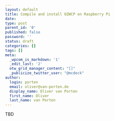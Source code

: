 ```yaml
---
layout: default
title: Compile and install OZWCP on Raspberry Pi
date: 
type: post
parent_id: '0'
published: false
password: ''
status: draft
categories: []
tags: []
meta:
  _wpcom_is_markdown: '1'
  _edit_last: '2'
  otw_grid_manager_content: "[]"
  _publicize_twitter_user: "@mcdeck"
author:
  login: porten
  email: oliver@van-porten.de
  display_name: Oliver van Porten
  first_name: Oliver
  last_name: van Porten
---
```

TBD
